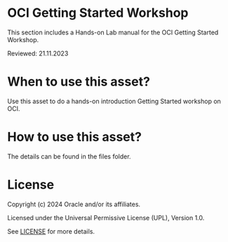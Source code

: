 # OCI Getting Started Workshop

This section includes a Hands-on Lab manual for the OCI Getting Started Workshop.

Reviewed: 21.11.2023

# When to use this asset?

Use this asset to do a hands-on introduction Getting Started workshop on OCI.

# How to use this asset?

The details can be found in the files folder.

# License

Copyright (c) 2024 Oracle and/or its affiliates.

Licensed under the Universal Permissive License (UPL), Version 1.0.

See [LICENSE](https://github.com/oracle-devrel/technology-engineering/blob/main/LICENSE) for more details.
